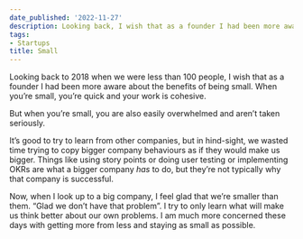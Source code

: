 ```yaml
---
date_published: '2022-11-27'
description: Looking back, I wish that as a founder I had been more aware about the
tags:
- Startups
title: Small
---
```


Looking back to 2018 when we were less than 100 people, I wish that as a founder I had been more aware about the benefits of being small. When you’re small, you’re quick and your work is cohesive. 

But when you’re small, you are also easily overwhelmed and aren’t taken seriously.

It’s good to try to learn from other companies, but in hind-sight, we wasted time trying to copy bigger company behaviours as if they would make us bigger. Things like using story points or doing user testing or implementing OKRs are what a bigger company *has* to do, but they’re not typically why that company is successful.

Now, when I look up to a big company, I feel glad that we’re smaller than them. “Glad we don’t have that problem”. I try to only learn what will make us think better about our own problems. I am much more concerned these days with getting more from less and staying as small as possible.